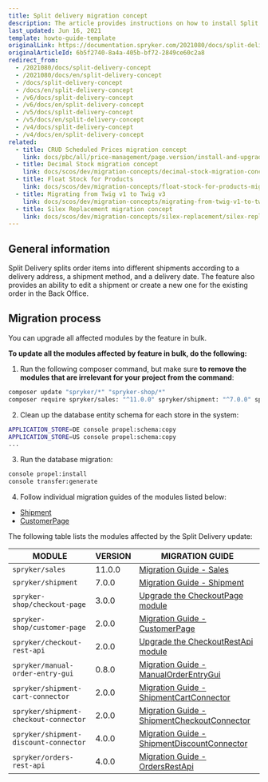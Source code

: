 ```yaml
---
title: Split delivery migration concept
description: The article provides instructions on how to install Split Delivery on all modules affected in bulk and then individually.
last_updated: Jun 16, 2021
template: howto-guide-template
originalLink: https://documentation.spryker.com/2021080/docs/split-delivery-concept
originalArticleId: 6b5f2740-8a4a-405b-bf72-2849ce60c2a8
redirect_from:
  - /2021080/docs/split-delivery-concept
  - /2021080/docs/en/split-delivery-concept
  - /docs/split-delivery-concept
  - /docs/en/split-delivery-concept
  - /v6/docs/split-delivery-concept
  - /v6/docs/en/split-delivery-concept
  - /v5/docs/split-delivery-concept
  - /v5/docs/en/split-delivery-concept
  - /v4/docs/split-delivery-concept
  - /v4/docs/en/split-delivery-concept
related:
  - title: CRUD Scheduled Prices migration concept
    link: docs/pbc/all/price-management/page.version/install-and-upgrade/upgrade-modules/upgrade-to-crud-scheduled-prices.html
  - title: Decimal Stock migration concept
    link: docs/scos/dev/migration-concepts/decimal-stock-migration-concept.html
  - title: Float Stock for Products
    link: docs/scos/dev/migration-concepts/float-stock-for-products-migration-concept.html
  - title: Migrating from Twig v1 to Twig v3
    link: docs/scos/dev/migration-concepts/migrating-from-twig-v1-to-twig-v3.html
  - title: Silex Replacement migration concept
    link: docs/scos/dev/migration-concepts/silex-replacement/silex-replacement.html
---
```


## General information

Split Delivery splits order items into different shipments according to a delivery address, a shipment method, and a delivery date. The feature also provides an ability to edit a shipment or create a new one for the existing order in the Back Office.

## Migration process

You can upgrade all affected modules by the feature in bulk.

**To update all the modules affected by feature in bulk, do the following:**

1. Run the following composer command, but make sure **to remove the modules that are irrelevant for your project from the command**:

```bash
composer update "spryker/*" "spryker-shop/*"
composer require spryker/sales: "^11.0.0" spryker/shipment: "^7.0.0" spryker-shop/checkout-page: "^3.0.0" spryker-shop/customer-page: "^2.0.0" spryker/checkout-rest-api: "^2.0.0" spryker/manual-order-entry-gui:"^0.8.0" spryker/shipment-cart-connector:"^2.0.0" spryker/shipment-checkout-connector:"^2.0.0" spryker/shipment-discount-connector:"^4.0.0" spryker/orders-rest-api: "^4.0.0" --update-with-dependencies
```

2. Clean up the database entity schema for each store in the system:

```bash
APPLICATION_STORE=DE console propel:schema:copy
APPLICATION_STORE=US console propel:schema:copy
...
```

3. Run the database migration:

```bash
console propel:install
console transfer:generate
```

4. Follow individual migration guides of the modules listed below:

* [Shipment](/docs/pbc/all/carrier-management/{{site.version}}/install-and-upgrade/upgrade-the-shipment-module.html#upgrading-from-version-6-to-version-7)
* [CustomerPage](/docs/scos/dev/module-migration-guides/migration-guide-customerpage.html#upgrading-from-version-1-to-version-200)

The following table lists the modules affected by the Split Delivery update:

| MODULE | VERSION | MIGRATION GUIDE |
| --- | --- | --- |
| `spryker/sales` | 11.0.0 | [Migration Guide - Sales](/docs/scos/dev/module-migration-guides/migration-guide-sales.html#upgrading-from-version-10-to-version-1100) |
| `spryker/shipment` | 7.0.0 | [Migration Guide - Shipment](/docs/pbc/all/carrier-management/{{site.version}}/install-and-upgrade/upgrade-the-shipment-module.html#upgrading-from-version-6-to-version-7) |
| `spryker-shop/checkout-page` | 3.0.0 | [Upgrade the CheckoutPage module](/docs/pbc/all/cart-and-checkout/{{site.version}}/install-and-upgrade/upgrade-modules/upgrade-the-checkoutpage-module.html#upgrading-from-version-2-to-version-3) |
| `spryker-shop/customer-page` | 2.0.0 | [Migration Guide - CustomerPage](/docs/scos/dev/module-migration-guides/migration-guide-customerpage.html#upgrading-from-version-1-to-version-200) |
| `spryker/checkout-rest-api` | 2.0.0 | [Upgrade the CheckoutRestApi module](/docs/pbc/all/cart-and-checkout/{{site.version}}/install-and-upgrade/upgrade-modules/upgrade-the-checkoutrestapi-module.html#upgrading-from-version-1-to-version-200) |
| `spryker/manual-order-entry-gui` | 0.8.0 | [Migration Guide - ManualOrderEntryGui](/docs/scos/dev/module-migration-guides/migration-guide-manualorderentrygui.html#upgrading-from-version-07-to-version-080) |
| `spryker/shipment-cart-connector` | 2.0.0 | [Migration Guide - ShipmentCartConnector](/docs/pbc/all/carrier-management/{{site.version}}/install-and-upgrade/upgrade-the-shipmentcartconnector-module.html#upgrading-from-version-10-to-version-200) |
| `spryker/shipment-checkout-connector` | 2.0.0 | [Migration Guide - ShipmentCheckoutConnector](/docs/pbc/all/carrier-management/{{site.version}}/install-and-upgrade/upgrade-the-shipmentcheckoutconnector-module.html#upgrading-from-version-10-to-version-200) |
| `spryker/shipment-discount-connector` | 4.0.0 | [Migration Guide - ShipmentDiscountConnector](/docs/pbc/all/carrier-management/{{site.version}}/install-and-upgrade/upgrade-the-shipmentdiscountconnector-module.html#upgrading-from-version-30-version-to-400) |
| `spryker/orders-rest-api` | 4.0.0 | [Migration Guide - OrdersRestApi](/docs/scos/dev/module-migration-guides/glue-api/migration-guide-ordersrestapi.html#upgrading-from-version-30-to-version-400) |
